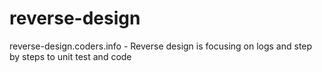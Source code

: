 # reverse-design
reverse-design.coders.info - Reverse design is focusing on logs and step by steps to unit test and code
